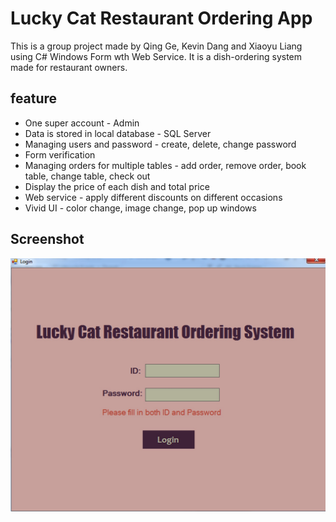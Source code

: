 Lucky Cat Restaurant Ordering App
===
This is a group project made by Qing Ge, Kevin Dang and Xiaoyu Liang using C# Windows Form wth Web Service.
It is a dish-ordering system made for restaurant owners.
## feature
  - One super account - Admin
  - Data is stored in local database - SQL Server
  - Managing users and password - create, delete, change password
  - Form verification
  - Managing orders for multiple tables - add order, remove order, book table, change table, check out
  - Display the price of each dish and total price
  - Web service - apply different discounts on different occasions
  - Vivid UI - color change, image change, pop up windows

## Screenshot


![Login Window](https://github.com/dylankeh/LuckyCatRestaurantOrderingApp/blob/master/screenshot/login_validation_1.jpg)
